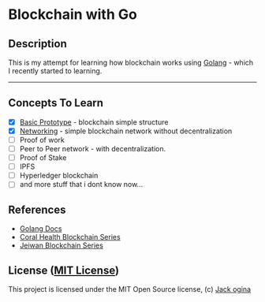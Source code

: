 Blockchain with Go
===================
## Description
This is my attempt for learning how blockchain works using [Golang](https://golang.orgolang) - which I recently started to learning.

-----------------------------------------------------------------------

## Concepts To Learn

+ [x] [Basic Prototype](https://github.com/jakhax/blockchain-with-go/tree/master/basic-prototype) - blockchain simple structure
+ [x] [Networking](https://github.com/jakhax/blockchain-with-go/tree/master/networking) - simple blockchain network without decentralization
+ [ ] Proof of work
+ [ ] Peer to Peer network - with decentralization.
+ [ ] Proof of Stake
+ [ ] IPFS
+ [ ] Hyperledger blockchain
+ [ ] and more stuff that i dont know now...

## References
* [Golang Docs](https://golang.org)
* [Coral Health Blockchain Series](https://medium.com/@mycoralhealth/code-your-own-blockchain-in-less-than-200-lines-of-go-e296282bcffc)
* [Jeiwan Blockchain Series](https://jeiwan.cc/posts/building-blockchain-in-go-part-1/)

## License ([MIT License](http://choosealicense.com/licenses/mit/))
This project is licensed under the MIT Open Source license, (c) [Jack ogina](https://github.com/jakhax)
